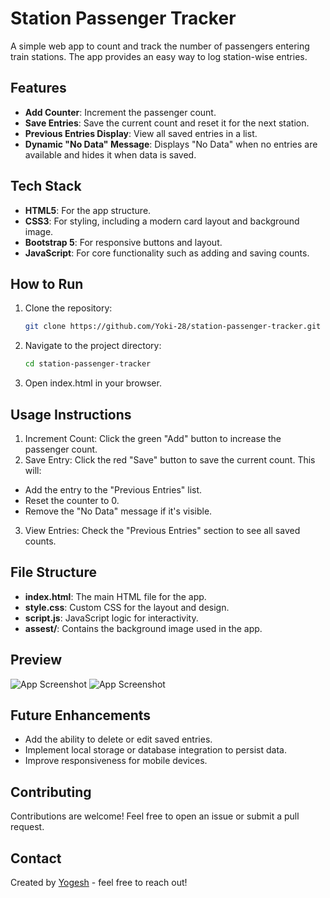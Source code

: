 # Station Passenger Tracker

A simple web app to count and track the number of passengers entering train stations. The app provides an easy way to log station-wise entries.

## Features
- **Add Counter**: Increment the passenger count.
- **Save Entries**: Save the current count and reset it for the next station.
- **Previous Entries Display**: View all saved entries in a list.
- **Dynamic "No Data" Message**: Displays "No Data" when no entries are available and hides it when data is saved.

## Tech Stack
- **HTML5**: For the app structure.
- **CSS3**: For styling, including a modern card layout and background image.
- **Bootstrap 5**: For responsive buttons and layout.
- **JavaScript**: For core functionality such as adding and saving counts.

## How to Run
1. Clone the repository:
   ```bash
   git clone https://github.com/Yoki-28/station-passenger-tracker.git
2. Navigate to the project directory:
   ```bash
   cd station-passenger-tracker
3. Open index.html in your browser.

## Usage Instructions
1. Increment Count: Click the green "Add" button to increase the passenger count.
2. Save Entry: Click the red "Save" button to save the current count. This will:
- Add the entry to the "Previous Entries" list.
- Reset the counter to 0.
- Remove the "No Data" message if it's visible.
3. View Entries: Check the "Previous Entries" section to see all saved counts.
  
## File Structure
- **index.html**: The main HTML file for the app.
- **style.css**: Custom CSS for the layout and design.
- **script.js**: JavaScript logic for interactivity.
- **assest/**: Contains the background image used in the app.

## Preview
![App Screenshot](assest/samp_project_1.png)
![App Screenshot](assest/samp_project_2.png)

## Future Enhancements
- Add the ability to delete or edit saved entries.
- Implement local storage or database integration to persist data.
- Improve responsiveness for mobile devices.

## Contributing
Contributions are welcome! Feel free to open an issue or submit a pull request.

## Contact
Created by [Yogesh](https://github.com/Yoki-28) - feel free to reach out!
